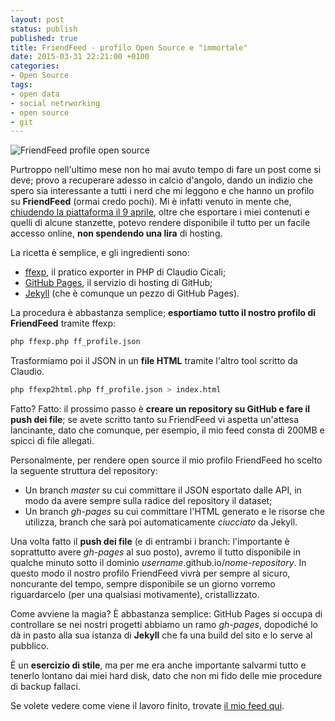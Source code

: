 ```yaml
---
layout: post
status: publish
published: true
title: FriendFeed - profilo Open Source e "immortale"
date: 2015-03-31 22:21:00 +0100
categories:
- Open Source
tags:
- open data
- social netrworking
- open source
- git
---
```


![FriendFeed profile open source](http://i60.tinypic.com/2ai3kmr.png)

Purtroppo nell'ultimo mese non ho mai avuto tempo di fare un post come si deve; provo a recuperare adesso in calcio d'angolo, dando un indizio che spero sia interessante a tutti i nerd che mi leggono e che hanno un profilo su **FriendFeed** (ormai credo pochi). Mi è infatti venuto in mente che, [chiudendo la piattaforma il 9 aprile](http://dottorblaster.it/2015/03/goodbye-friendfeed), oltre che esportare i miei contenuti e quelli di alcune stanzette, potevo rendere disponibile il tutto per un facile accesso online, **non spendendo una lira** di hosting.

La ricetta è semplice, e gli ingredienti sono:

- [ffexp](https://github.com/claudioc/ffexp), il pratico exporter in PHP di Claudio Cicali;
- [GitHub Pages](https://pages.github.com/), il servizio di hosting di GitHub;
- [Jekyll](http://jekyllrb.com/) (che è comunque un pezzo di GitHub Pages).

La procedura è abbastanza semplice; **esportiamo tutto il nostro profilo di FriendFeed** tramite ffexp:

```bash
php ffexp.php ff_profile.json
```

Trasformiamo poi il JSON in un **file HTML** tramite l'altro tool scritto da Claudio.

```bash
php ffexp2html.php ff_profile.json > index.html
```

Fatto? Fatto: il prossimo passo è **creare un repository su GitHub e fare il push dei file**; se avete scritto tanto su FriendFeed vi aspetta un'attesa lancinante, dato che comunque, per esempio, il mio feed consta di 200MB e spicci di file allegati.

Personalmente, per rendere open source il mio profilo FriendFeed ho scelto la seguente struttura del repository:

- Un branch _master_ su cui committare il JSON esportato dalle API, in modo da avere sempre sulla radice del repository il dataset;
- Un branch _gh-pages_ su cui committare l'HTML generato e le risorse che utilizza, branch che sarà poi automaticamente _ciucciato_ da Jekyll.

Una volta fatto il **push dei file** (e di entrambi i branch: l'importante è soprattutto avere _gh-pages_ al suo posto), avremo il tutto disponibile in qualche minuto sotto il dominio _username_.github.io/_nome-repository_. In questo modo il nostro profilo FriendFeed vivrà per sempre al sicuro, noncurante del tempo, sempre disponibile se un giorno vorremo riguardarcelo (per una qualsiasi motivamente), cristallizzato.

Come avviene la magia? È abbastanza semplice: GitHub Pages si occupa di controllare se nei nostri progetti abbiamo un ramo _gh-pages_, dopodiché lo dà in pasto alla sua istanza di **Jekyll** che fa una build del sito e lo serve al pubblico.

È un **esercizio di stile**, ma per me era anche importante salvarmi tutto e tenerlo lontano dai miei hard disk, dato che non mi fido delle mie procedure di backup fallaci.

Se volete vedere come viene il lavoro finito, trovate [il mio feed qui](http://dottorblaster.it/friendfeed-profile/).
